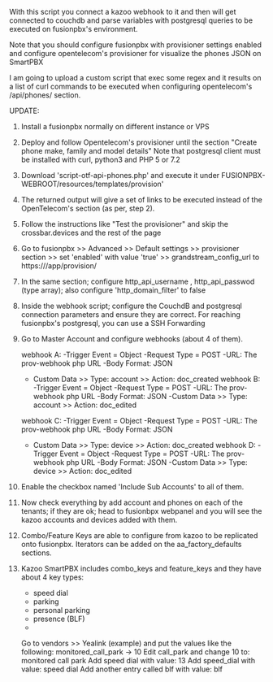 With this script you connect a kazoo webhook to it and then will get connected to couchdb and parse variables with postgresql queries to be executed on fusionpbx's environment.

Note that you should configure fusionpbx with provisioner settings enabled and configure opentelecom's provisioner for visualize the phones JSON on SmartPBX

I am going  to upload a custom script that exec some regex and it results on a list of curl commands to be  executed when configuring opentelecom's /api/phones/ section.

UPDATE:

1. Install a fusionpbx  normally on different instance or VPS
2. Deploy and follow Opentelecom's provisioner until the section "Create phone make, family and model details" Note that postgresql client must be installed with curl, python3 and PHP 5 or 7.2
3. Download 'script-otf-api-phones.php' and execute it under FUSIONPBX-WEBROOT/resources/templates/provision'
4. The returned output will give a set of links to be executed instead of the OpenTelecom's section (as per, step 2).
5. Follow the instructions like "Test the provisioner" and skip the crossbar.devices and the rest of the page
6. Go to fusionpbx >> Advanced >> Default settings >> provisioner section >> set 'enabled' with value 'true' >> grandstream_config_url to https://<fusionpbx-host>/app/provision/
7. In the same section; configure http_api_username , http_api_passwod (type array); also configure 'http_domain_filter' to false
8. Inside the webhook script; configure the CouchdB and postgresql connection parameters and ensure they are correct. For reaching fusionpbx's postgresql, you can use a SSH Forwarding
9. Go to Master Account and configure webhooks (about 4 of them).

   webhook A:
   -Trigger Event = Object
   -Request Type = POST
   -URL: The prov-webhook php URL
   -Body Format: JSON
   - Custom Data >> Type: account >> Action: doc_created
   webhook B:
   -Trigger Event = Object
   -Request Type = POST
   -URL: The prov-webhook php URL
   -Body Format: JSON
   -Custom Data >> Type: account >> Action: doc_edited

   webhook C:
   -Trigger Event = Object
   -Request Type = POST
   -URL: The prov-webhook php URL
   -Body Format: JSON
   - Custom Data >> Type: device >> Action: doc_created
   webhook D:
   -Trigger Event = Object
   -Request Type = POST
   -URL: The prov-webhook php URL
   -Body Format: JSON
   -Custom Data >> Type: device >> Action: doc_edited
10. Enable the checkbox named 'Include Sub Accounts' to all of them.
11. Now check everything by add account and phones on each of the tenants; if they are ok; head to fusionbpx webpanel and you will see the kazoo accounts and devices added with them.
12. Combo/Feature Keys are able  to configure from kazoo to be replicated onto fusionpbx. Iterators can be added on the aa_factory_defaults sections.
13. Kazoo SmartPBX includes combo_keys and feature_keys and they have about 4 key types:
    - speed dial
    - parking
    - personal parking
    - presence (BLF)
    - 
    Go to vendors >> Yealink (example) and put the values like the following:
    monitored_call_park -> 10
    Edit call_park and change 10 to: monitored call park
    Add speed dial with value: 13
    Add speed_dial with value: speed dial
    Add another entry called blf with value: blf
   
   
     



